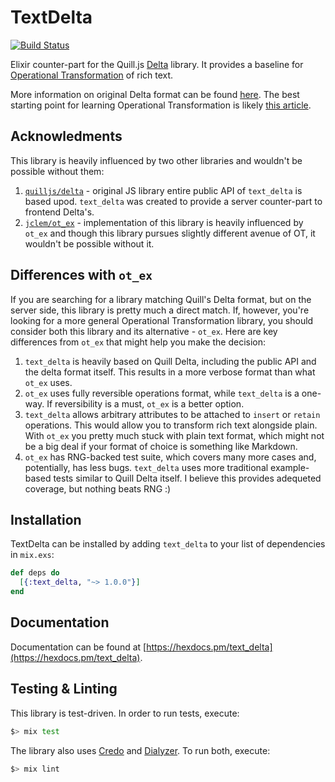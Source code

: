 # TextDelta

[![Build Status](https://travis-ci.org/everzet/text_delta.svg?branch=master)](https://travis-ci.org/everzet/text_delta)

Elixir counter-part for the Quill.js [Delta](https://github.com/quilljs/delta)
library. It provides a baseline for [Operational
Transformation](https://en.wikipedia.org/wiki/Operational_transformation) of
rich text.

More information on original Delta format can be found
[here](https://quilljs.com/docs/delta/). The best starting point for learning
Operational Transformation is likely [this
article](http://www.codecommit.com/blog/java/understanding-and-applying-operational-transformation).

## Acknowledments

This library is heavily influenced by two other libraries and wouldn't be
possible without them:

1. [`quilljs/delta`](https://github.com/quilljs/delta) - original JS library
   entire public API of `text_delta` is based upod. `text_delta` was created to
   provide a server counter-part to frontend Delta's.
2. [`jclem/ot_ex`](https://github.com/jclem/ot_ex) - implementation of this
   library is heavily influenced by `ot_ex` and though this library pursues
   slightly different avenue of OT, it wouldn't be possible without it.

## Differences with `ot_ex`

If you are searching for a library matching Quill's Delta format, but on the
server side, this library is pretty much a direct match. If, however, you're
looking for a more general Operational Transformation library, you should
consider both this library and its alternative - `ot_ex`. Here are key
differences from `ot_ex` that might help you make the decision:

1. `text_delta` is heavily based on Quill Delta, including the public API and
   the delta format itself. This results in a more verbose format than what
   `ot_ex` uses.
2. `ot_ex` uses fully reversible operations format, while `text_delta` is a
   one-way. If reversibility is a must, `ot_ex` is a better option.
3. `text_delta` allows arbitrary attributes to be attached to `insert` or
   `retain` operations. This would allow you to transform rich text alongside
   plain. With `ot_ex` you pretty much stuck with plain text format, which might
   not be a big deal if your format of choice is something like Markdown.
4. `ot_ex` has RNG-backed test suite, which covers many more cases and,
   potentially, has less bugs. `text_delta` uses more traditional example-based
   tests similar to Quill Delta itself. I believe this provides adequeted
   coverage, but nothing beats RNG :)

## Installation

TextDelta can be installed by adding `text_delta` to your list of dependencies
in `mix.exs`:

```elixir
def deps do
  [{:text_delta, "~> 1.0.0"}]
end
```

## Documentation

Documentation can be found at [https://hexdocs.pm/text_delta](https://hexdocs.pm/text_delta).

## Testing & Linting

This library is test-driven. In order to run tests, execute:

```bash
$> mix test
```

The library also uses [Credo](http://credo-ci.org) and
[Dialyzer](http://erlang.org/doc/man/dialyzer.html). To run both, execute:

```bash
$> mix lint
```
